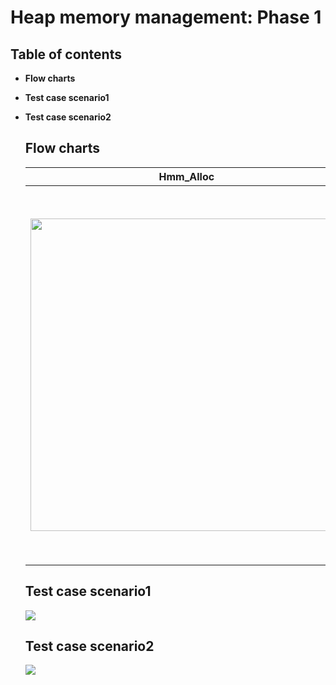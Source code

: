 # Heap memory management: Phase 1

## Table of contents

* **Flow charts**
* **Test case scenario1**
* **Test case scenario2**
  

  ## **Flow charts**

  | Hmm_Alloc| Hmm_free| Create_FreeNode|
  |-------|----------|----------|
  | <img src="https://i.imgur.com/uKJvRCR.png" width="500">| <img src="https://i.imgur.com/TGpGX5Z.png" width="600">| <img src="https://i.imgur.com/gWXeciU.png" width="450">|


  ## **Test case scenario1**
  <img src="https://i.imgur.com/FVApWbJ.png" >

  ## **Test case scenario2**

  <img src="https://i.imgur.com/4XX59vf.png" >

